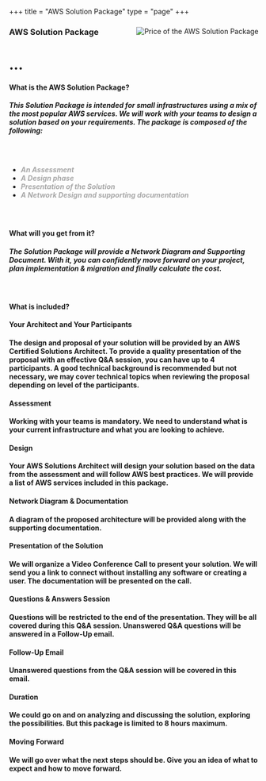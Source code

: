 +++
title = "AWS Solution Package"
type = "page"
+++

<a class="anchor" id="top" name="awssolution"></a>

<div class="row">

<div class="whole-table03">

<div><img class="packimg02" style="float: right" src="/img/packs/price-solution.png" alt="Price of the AWS Solution Package"></div>

<h3>AWS Solution Package</h3>

<h1 class="h1-03">...</h1>

<h4 class="font04">
What is the AWS Solution Package?
</h4>

<h5 class="font03">
This Solution Package is intended for small infrastructures using a mix of the most popular AWS services.  We will work with your teams to design a solution based on your requirements.  The package is composed of the following:

<br /><br />

<ul class="ul-03">
    <li><span style="color:#a8a8a8">An Assessment</li>
    <li><span style="color:#a8a8a8">A Design phase</li>
    <li><span style="color:#a8a8a8">Presentation of the Solution</li>
    <li><span style="color:#a8a8a8">A Network Design and supporting documentation</li>
</ul>

</h5>

<div class="br-01">
<br />
</div>


<h4 class="font04">
What will you get from it?
</h4>

<h5 class="font03">
The Solution Package will provide a Network Diagram and Supporting Document.  With it, you can confidently move forward on your project, plan implementation & migration and finally calculate the cost.
</h5>

<div class="br-01">
<br />
</div>

<h4 class="font04">
What is included?
</h4>

<div class="row">
  <div class="col-md-4">
<h4 class="font07">Your Architect and Your Participants</h4>
<h4 class="font03">

The design and proposal of your solution will be provided by an AWS Certified Solutions Architect.  To provide a quality presentation of the proposal with an effective Q&A session, you can have up to 4 participants.  A good technical background is recommended but not necessary, we may cover technical topics when reviewing the proposal depending on level of the participants.

</h4>
</div>

<div class="col-md-4">
<h4 class="font07">Assessment</h4>
<h4 class="font03">Working with your teams is mandatory.  We need to understand what is your current infrastructure and what you are looking to achieve.
</h4> 
</div>
  <div class="col-md-4">
<h4 class="font07">Design</h4>
<h4 class="font03">Your AWS Solutions Architect will design your solution based on the data from the assessment and will follow AWS best practices.  We will provide a list of AWS services included in this package.</h4>
</div>
</div>

<div class="row">
  <div class="col-md-4">
<h4 class="font07">Network Diagram & Documentation</h4>
<h4 class="font03">A diagram of the proposed architecture will be provided along with the supporting documentation.</h4>
</div>
  <div class="col-md-4">
<h4 class="font07">Presentation of the Solution</h4><h4 class="font03">We will organize a Video Conference Call to present your solution.  We will send you a link to connect without installing any software or creating a user.  The documentation will be presented on the call.</h4>
</div>
  <div class="col-md-4">
<h4 class="font07">Questions & Answers Session</h4>
<h4 class="font03">Questions will be restricted to the end of the presentation.  They will be all covered during this Q&A session.  Unanswered Q&A questions will be answered in a Follow-Up email.</h4>
</div>
</div>

<div class="row">
  <div class="col-md-4">
<h4 class="font07">Follow-Up Email</h4>
<h4 class="font03">Unanswered questions from the Q&A session will be covered in this email.</h4>
</div>
  <div class="col-md-4">
<h4 class="font07">Duration</h4><h4 class="font03">We could go on and on analyzing and discussing the solution, exploring the possibilities.  But this package is limited to 8 hours maximum.</h4>
</div>
  <div class="col-md-4">
<h4 class="font07">Moving Forward</h4>
<h4 class="font03">We will go over what the next steps should be.  Give you an idea of what to expect and how to move forward.</h4>
</div>
</div>

</div>
</div>



<br /><br />



